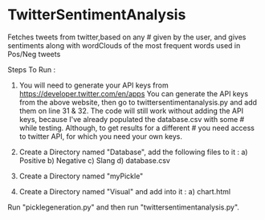 # TwitterSentimentAnalysis
Fetches tweets from twitter,based on any # given by the user, and gives sentiments along with wordClouds of the most frequent words used in Pos/Neg tweets


Steps To Run :

1) You will need to generate your API keys from https://developer.twitter.com/en/apps
   You can generate the API keys from the above website, then go to twittersentimentanalysis.py and add them on line 31 & 32.
   The code will still work without adding the API keys, because I've already populated the database.csv with some # while testing.
   Although, to get results for a different # you need access to twitter API, for which you need your own keys.

1) Create a Directory named "Database", add the following files to it :
        a) Positive
        b) Negative
        c) Slang
        d) database.csv
        
2) Create a Directory named "myPickle"

3) Create a Directory named "Visual" and add into it :
    a) chart.html
    

Run "picklegeneration.py" and then run "twittersentimentanalysis.py".
